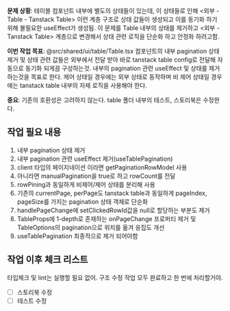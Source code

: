 **문제 상황**: 테이블 컴포넌트 내부에 별도의 상태들이 있는데, 이 상태들로 인해 <외부 - Table - Tanstack Table> 이런 계층 구조로 상태 값들이 생성되고 이를 동기화 하기 위해 불필요한 useEffect가 생성됨. 이 문제를 Table 내부의 상태를 제거하고 <외부 - Tanstack Table> 계층으로 변경해서 상태 관련 로직을 단순화 하고 안정화 하려고함.

**이번 작업 목표**: @src/shared/ui/table/Table.tsx 컴포넌트의 내부 pagination 상태 제거 및 상태 관련 값들은 외부에서 전달 받아 바로 tanstack table config로 전달해 자동으로 동기화 되게끔 구성하는것. 내부의 pagination 관련 useEffect 및 상태를 제거하는것을 목표로 한다. 제어 상태일 경우에는 외부 상태로 동작하며 비 제어 상태일 경우에는 tanstack table 내부의 자체 로직을 사용해야 한다.

**중요**: 기존의 호환성은 고려하지 않는다. table 폴더 내부의 테스트, 스토리북은 수정한다.

## 작업 필요 내용

1. 내부 pagination 상태 제거
2. 내부 pagination 관련 useEffect 제거(useTablePagination)
3. client 타입의 페이지네이션 이라면 getPaginationRowModel 사용
4. 아니라면 manualPagination을 true로 하고 rowCount를 전달
5. rowPining과 동일하게 비제어/제어 상태를 분리해 사용
6. 기존의 currentPage, perPage도 tanstack table과 동일하게 pageIndex, pageSize를 가지는 pagination 상태 객체로 단순화
7. handlePageChange에 setClickedRowId값을 null로 할당하는 부분도 제거
8. TableProps에 1-depth로 존재하는 onPageChange 프로퍼티 제거 및 TableOptions의 pagination으로 위치를 옮겨 응집도 개선
9. useTablePagination 최종적으로 제거 되어야함

## 작업 이후 체크 리스트
타입체크 및 lint는 실행할 필요 없어. 구조 수정 작업 모두 완료하고 한 번에 처리할거야.

- [ ] 스토리북 수정
- [ ] 테스트 수정